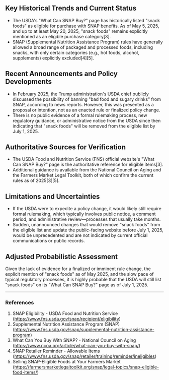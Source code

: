 ## Key Historical Trends and Current Status

- The USDA's "What Can SNAP Buy?" page has historically listed "snack foods" as eligible for purchase with SNAP benefits. As of May 5, 2025, and up to at least May 20, 2025, "snack foods" remains explicitly mentioned as an eligible purchase category[3].
- SNAP (Supplemental Nutrition Assistance Program) rules have generally allowed a broad range of packaged and processed foods, including snacks, with only certain categories (e.g., hot foods, alcohol, supplements) explicitly excluded[4][5].

## Recent Announcements and Policy Developments

- In February 2025, the Trump administration's USDA chief publicly discussed the possibility of banning "bad food and sugary drinks" from SNAP, according to news reports. However, this was presented as a proposal or intention, not as an enacted rule or finalized policy change.
- There is no public evidence of a formal rulemaking process, new regulatory guidance, or administrative notice from the USDA since then indicating that "snack foods" will be removed from the eligible list by July 1, 2025.

## Authoritative Sources for Verification

- The USDA Food and Nutrition Service (FNS) official website's "What Can SNAP Buy?" page is the authoritative reference for eligible items[3].
- Additional guidance is available from the National Council on Aging and the Farmers Market Legal Toolkit, both of which confirm the current rules as of 2025[3][5].

## Limitations and Uncertainties

- If the USDA were to expedite a policy change, it would likely still require formal rulemaking, which typically involves public notice, a comment period, and administrative review—processes that usually take months.
- Sudden, unannounced changes that would remove "snack foods" from the eligible list and update the public-facing website before July 1, 2025, would be unprecedented and are not indicated by current official communications or public records.

## Adjusted Probabilistic Assessment

Given the lack of evidence for a finalized or imminent rule change, the explicit mention of "snack foods" as of May 2025, and the slow pace of typical regulatory processes, it is highly probable that the USDA will still list "snack foods" on its "What Can SNAP Buy?" page as of July 1, 2025.

---

### References

1. SNAP Eligibility - USDA Food and Nutrition Service (https://www.fns.usda.gov/snap/recipient/eligibility)
2. Supplemental Nutrition Assistance Program (SNAP) (https://www.fns.usda.gov/snap/supplemental-nutrition-assistance-program)
3. What Can You Buy With SNAP? - National Council on Aging (https://www.ncoa.org/article/what-can-you-buy-with-snap/)
4. SNAP Retailer Reminder - Allowable Items (https://www.fns.usda.gov/snap/retailer/training/reminder/ineligibles)
5. Selling SNAP-Eligible Foods at Your Farmers Market (https://farmersmarketlegaltoolkit.org/snap/legal-topics/snap-eligible-food-items/)